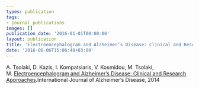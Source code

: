 ```yaml
---
types: publication
tags:
- journal_publications
images: []
publication_date: '2016-01-01T00:00:00'
layout: publication
title: 'Electroencephalogram and Alzheimer’s Disease: Clinical and Research Approaches'
date: '2016-06-06T15:06:40+03:00'
---
```

<p>A. Tsolaki, D. Kazis, I. Kompatsiaris, V. Kosmidou, M. Tsolaki, M.&nbsp;<a href="http://www.hindawi.com/journals/ijad/2014/349249/">Electroencephalogram and Alzheimer’s Disease: Clinical and Research Approaches</a>.International Journal of Alzheimer’s Disease, 2014</p>

